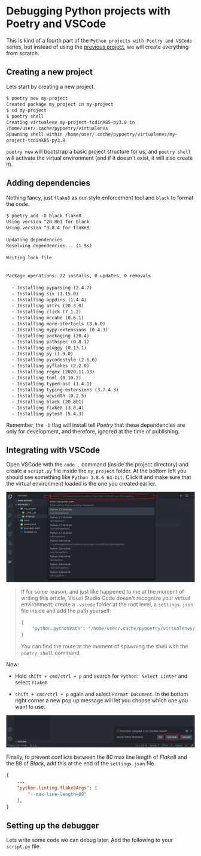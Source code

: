 # Debugging Python projects with Poetry and VSCode

This is kind of a fourth part of the `Python projects with Poetry and VSCode` series, but instead of using the [previous project](https://github.com/wilfredinni/how-long), we will create everything from scratch.

## Creating a new project

Lets start by creating a new project.

```shell
$ poetry new my-project
Created package my_project in my-project
$ cd my-project
$ poetry shell
Creating virtualenv my-project-tcdinX85-py3.8 in /home/user/.cache/pypoetry/virtualenvs
Spawning shell within /home/user/.cache/pypoetry/virtualenvs/my-project-tcdinX85-py3.8
```

`poetry new` will bootstrap a basic project structure for us, and `poetry shell` will activate the virtual environment (and if it doesn't exist, it will also create it).

## Adding dependencies

Nothing fancy, just `flake8` as our style enforcement tool and `black` to format the code.

```shell
$ poetry add -D black flake8
Using version ^20.8b1 for black
Using version ^3.8.4 for flake8

Updating dependencies
Resolving dependencies... (1.9s)

Writing lock file


Package operations: 22 installs, 0 updates, 0 removals

  - Installing pyparsing (2.4.7)
  - Installing six (1.15.0)
  - Installing appdirs (1.4.4)
  - Installing attrs (20.3.0)
  - Installing click (7.1.2)
  - Installing mccabe (0.6.1)
  - Installing more-itertools (8.6.0)
  - Installing mypy-extensions (0.4.3)
  - Installing packaging (20.4)
  - Installing pathspec (0.8.1)
  - Installing pluggy (0.13.1)
  - Installing py (1.9.0)
  - Installing pycodestyle (2.6.0)
  - Installing pyflakes (2.2.0)
  - Installing regex (2020.11.13)
  - Installing toml (0.10.2)
  - Installing typed-ast (1.4.1)
  - Installing typing-extensions (3.7.4.3)
  - Installing wcwidth (0.2.5)
  - Installing black (20.8b1)
  - Installing flake8 (3.8.4)
  - Installing pytest (5.4.3)
```

Remember, the `-D` flag will install tell *Poetry* that these dependencies are only for development, and therefore, ignored at the time of publishing.

## Integrating with VSCode

Open VSCode with the `code .` command (inside the project directory) and create a `script.py` file inside the `my_project` folder. At the bottom left you should see something like `Python 3.8.6 64-bit`. Click it and make sure that the virtual environment loaded is the one you created earlier. 

![](img/environment.png)

> If for some reason, and just like happened to me at the moment of writing this article, Visual Studio Code doesn't recognize your virtual environment, create a `.vscode` folder at the root level,  a `settings.json` file inside and add the path yourself:
> 
> ```python
> {
>     "python.pythonPath": "/home/user/.cache/pypoetry/virtualenvs/my-project-tcdinX85-py3.8",
> }
> ```
> 
> You can find the route at the moment of spawning the shell with the `poetry shell` command.

Now:

- Hold `shift + cmd/ctrl + p` and search for `Python: Select Linter` and select `flake8`

- `shift + cmd/ctrl + p` again and select `Format Document`. In the bottom right corner a new pop up message will let you choose which one you want to use. 

![](img/format.png)

Finally, to prevent conflicts between the 80 max line length of *Flake8* and the 88 of *Black*,  add this at the end of the `settings.json` file.

```json
{
    ...
    "python.linting.flake8Args": [
        "--max-line-length=88"
    ],
}
```

## Setting up the debugger

Lets write some code we can debug later. Add the following to your `script.py` file.

```python

```
